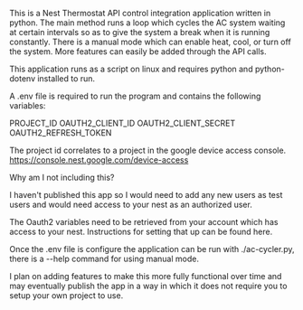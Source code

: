 This is a Nest Thermostat API control integration application written in python. The main method runs a loop which cycles the AC system waiting at certain intervals so as to give the system a break when it is running constantly. There is a manual mode which can enable heat, cool, or turn off the system. More features can easily be added through the API calls. 

This application runs as a script on linux and requires python and python-dotenv installed to run.

A .env file is required to run the program and contains the following variables:

PROJECT_ID
OAUTH2_CLIENT_ID
OAUTH2_CLIENT_SECRET
OAUTH2_REFRESH_TOKEN

The project id correlates to a project in the google device access console. https://console.nest.google.com/device-access

Why am I not including this? 

I haven't published this app so I would need to add any new users as test users and would need access to your nest as an authorized user.

The Oauth2 variables need to be retrieved from your account which has access to your nest. Instructions for setting that up can be found here. 

Once the .env file is configure the application can be run with ./ac-cycler.py, there is a --help command for using manual mode.

I plan on adding features to make this more fully functional over time and may eventually publish the app in a way in which it does not require you to setup your own project to use.